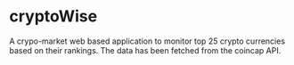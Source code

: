 # cryptoWise
A crypo-market web based application to monitor top 25 crypto currencies based on their rankings.
The data has been fetched from the coincap API.
